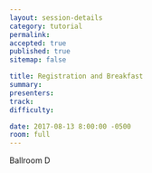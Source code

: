 ```yaml
---
layout: session-details
category: tutorial
permalink:
accepted: true
published: true
sitemap: false

title: Registration and Breakfast
summary:
presenters:
track:
difficulty:

date: 2017-08-13 8:00:00 -0500
room: full
---
```

Ballroom D
